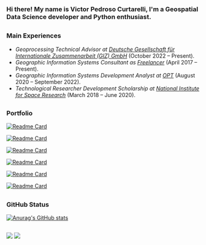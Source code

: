 ### Hi there! My name is Victor Pedroso Curtarelli, I'm a Geospatial Data Science developer and Python enthusiast.

##
<h3>Main Experiences</h3>
<ul>
<li><em>Geoprocessing Technical Advisor at <a href="https://www.giz.de/en/">Deutsche Gesellschaft für Internationale Zusammenarbeit (GIZ) GmbH</a></em> (October 2022 – Present).<br /></li>
<li><em>Geographic Information Systems Consultant as <a href="https://www.linkedin.com/in/victorcurtarelli/">Freelancer</a></em> (April 2017 – Present).<br /></li>
<li><em>Geographic Information Systems Development Analyst at <a href="https://opt.com.br/">OPT</a></em> (August 2020 – September 2022).<br /></li>
<li><em>Technological Researcher Development Scholarship at <a href="http://www.inpe.br/posgraduacao/">National Institute for Space Research</a></em> (March 2018 – June 2020).<br /></li>
</ul>

##
<h3>Portfolio</h3>

[![Readme Card](https://github-readme-stats.vercel.app/api/pin/?username=curtarelli&repo=portfolio-python&show_owner=true&theme=aura)](https://github.com/curtarelli/portfolio-python)

[![Readme Card](https://github-readme-stats.vercel.app/api/pin/?username=curtarelli&repo=portfolio-js&show_owner=true&theme=aura)](https://github.com/curtarelli/portfolio-js)

<!-- [![Readme Card](https://github-readme-stats.vercel.app/api/pin/?username=curtarelli&repo=sits-giz&show_owner=true&theme=aura)](https://github.com/curtarelli/sits-giz) -->

[![Readme Card](https://github-readme-stats.vercel.app/api/pin/?username=curtarelli&repo=cutting_scenes&show_owner=true&theme=aura)](https://github.com/curtarelli/cutting_scenes)

[![Readme Card](https://github-readme-stats.vercel.app/api/pin/?username=curtarelli&repo=qaa_kdpy_final&show_owner=true&theme=aura)](https://github.com/curtarelli/qaa_kdpy_final)

[![Readme Card](https://github-readme-stats.vercel.app/api/pin/?username=curtarelli&repo=awesome-spectral-indices&show_owner=true&theme=aura)](https://github.com/curtarelli/awesome-spectral-indices)

[![Readme Card](https://github-readme-stats.vercel.app/api/pin/?username=curtarelli&repo=hydrobr&show_owner=true&theme=aura)](https://github.com/curtarelli/hydrobr)

##
<h3>GitHub Status</h3>

[![Anurag's GitHub stats](https://github-readme-stats.vercel.app/api?username=curtarelli&hide_title=true&include_all_commits=true&show_icons=true&theme=aura&rank_icon=github&hide_rank=false)](https://github.com/curtarelli/github-readme-stats)

##
[<img src="https://img.shields.io/badge/linkedin-%230077B5.svg?&style=for-the-badge&logo=linkedin&logoColor=white" />](https://www.linkedin.com/in/victorcurtarelli/)
[<img src="https://img.shields.io/badge/Gmail-D14836?style=for-the-badge&logo=gmail&logoColor=white" />](mailto:victor.curtarelli@gmail.com)
